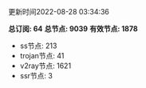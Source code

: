 更新时间2022-08-28 03:34:36

**总订阅: 64**
**总节点: 9039**
**有效节点: 1878**
- ss节点: 213
- trojan节点: 41
- v2ray节点: 1621
- ssr节点: 3
